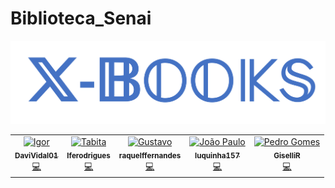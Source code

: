 # Biblioteca_Senai

<div>
    <img src="assets-README/azul-caixa.png">
</div>
<table>
  <tr>
    <td align="center"><a href="https://github.com/DaviVidal01"><img src="https://avatars.githubusercontent.com/u/118399810?v=4" width="100px;" alt="Igor"/><br /><sub><b>DaviVidal01</b></sub></a><br/><a href="https://github.com/codesandbox/codesandbox-client/commits?author=CompuIves" title="Code">💻</a></td>
    <td align="center"><a href="https://github.com/lferodrigues"><img src="https://avatars.githubusercontent.com/u/65414548?v=4" width="100px;" alt="Tabita"/><br /><sub><b>lferodrigues</b></sub></a><br/><a href="https://github.com/codesandbox/codesandbox-client/commits?author=donavon" title="Code">💻</a></td>
    <td align="center"><a href="https://github.com/raquelffernandes"><img src="https://avatars.githubusercontent.com/u/131733622?v=4" width="100px;" alt="Gustavo"/><br /><sub><b>raquelffernandes</b></sub></a><br /><a href="https://github.com/codesandbox/codesandbox-client/commits?author=vueu" title="Code">💻</a></td>  
    <td align="center"><a href="https://github.com/luquinha157"><img src="https://avatars.githubusercontent.com/u/131728136?v=4" width="100px;" alt="João Paulo"/><br /><sub><b>luquinha157</b></sub></a><br/><a href="https://github.com/codesandbox/codesandbox-client/commits?author=bengummer" title="Code">💻</a></td>
    <td align="center"><a href="https://github.com/GiselliR"><img src="https://avatars.githubusercontent.com/u/131727965?v=4" width="100px;" alt="Pedro Gomes"/><br /><sub><b>GiselliR</b></sub></a><br/><a href="https://github.com/codesandbox/codesandbox-client/commits?author=faceyspacey" title="Code">💻</a></td>
  </tr>
</table>
